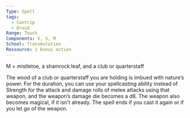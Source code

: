 ```yaml
---
Type: Spell
tags:
  - Cantrip
  - Druid
Range: Touch
Components: V, S, M
School: Transmutation
Ressource: 1 bonus action
---
```

M = mistletoe, a shamrock leaf, and a club or quarterstaff

The wood of a club or quarterstaff you are holding is imbued with nature’s power. For the duration, you can use your spellcasting ability instead of Strength for the attack and damage rolls of melee attacks using that weapon, and the weapon’s damage die becomes a d8. The weapon also becomes magical, if it isn’t already. The spell ends if you cast it again or if you let go of the weapon.